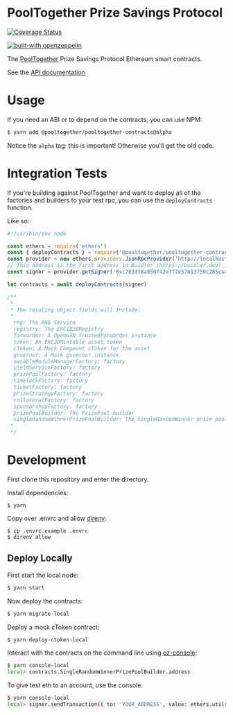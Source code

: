 # PoolTogether Prize Savings Protocol

[![Coverage Status](https://coveralls.io/repos/github/pooltogether/pooltogether-contracts/badge.svg?branch=version-3)](https://coveralls.io/github/pooltogether/pooltogether-contracts?branch=version-3)

[![built-with openzeppelin](https://img.shields.io/badge/built%20with-OpenZeppelin-3677FF)](https://docs.openzeppelin.com/)

The [PoolTogether](https://www.pooltogether.com/) Prize Savings Protocol Ethereum smart contracts.

See the [API documentation](https://docs.pooltogether.com/)

# Usage

If you need an ABI or to depend on the contracts, you can use NPM:

```bash
$ yarn add @pooltogether/pooltogether-contracts@alpha
```

Notice the `alpha` tag: this is important!  Otherwise you'll get the old code.

# Integration Tests

If you're building against PoolTogether and want to deploy all of the factories and builders to your test rpc, you can use the `deployContracts` function.

Like so:

```javascript
#!/usr/bin/env node

const ethers = require('ethers')
const { deployContracts } = require('@pooltogether/pooltogether-contracts')
const provider = new ethers.providers.JsonRpcProvider('http://localhost:8545')
// This address is the first address in Buidler (https://buidler.dev)
const signer = provider.getSigner('0xc783df8a850f42e7f7e57013759c285caa701eb6')

let contracts = await deployContracts(signer)

/**
 * 
 * The resuling object fields will include:
 * 
  rng: The RNG Service
  registry: The ERC1820Registry
  forwarder: A OpenGSN TrustedForwarder instance
  token: An ERC20Mintable asset token
  cToken: A Mock Compount cToken for the asset
  governor: A Mock governor instance
  ownableModuleManagerFactory: factory 
  yieldServiceFactory: factory
  prizePoolFactory: factory
  timelockFactory: factory
  ticketFactory: factory
  prizeStrategyFactory: factory
  collateralFactory: factory
  sponsorshipFactory: factory
  prizePoolBuilder: The PrizePool builder
  singleRandomWinnerPrizePoolBuilder: The SingleRandomWinner prize pool builder 
 * 
 */
```

# Development

First clone this repository and enter the directory.

Install dependencies:

```
$ yarn
```

Copy over .envrc and allow [direnv](https://direnv.net/):

```
$ cp .envrc.example .envrc
$ direnv allow
```

## Deploy Locally

First start the local node:

```bash
$ yarn start
```

Now deploy the contracts:

```bash
$ yarn migrate-local
```

Deploy a mock cToken contract:

```bash
$ yarn deploy-ctoken-local
```

Interact with the contracts on the command line using [oz-console](https://github.com/pooltogether/oz-console):

```bash
$ yarn console-local
local> contracts.SingleRandomWinnerPrizePoolBuilder.address
```

To give test eth to an account, use the console:

```bash
$ yarn console-local
local> signer.sendTransaction({ to: 'YOUR_ADDRESS', value: ethers.utils.parseEther('100') })
```
